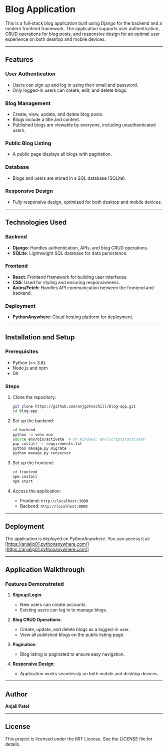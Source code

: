 
# Blog Application

This is a full-stack blog application built using Django for the backend and a modern frontend framework. The application supports user authentication, CRUD operations for blog posts, and responsive design for an optimal user experience on both desktop and mobile devices.

---

## Features

### User Authentication
- Users can sign up and log in using their email and password.
- Only logged-in users can create, edit, and delete blogs.

### Blog Management
- Create, view, update, and delete blog posts.
- Blogs include a title and content.
- Published blogs are viewable by everyone, including unauthenticated users.

### Public Blog Listing
- A public page displays all blogs with pagination.

### Database
- Blogs and users are stored in a SQL database (SQLite).

### Responsive Design
- Fully responsive design, optimized for both desktop and mobile devices.

---

## Technologies Used

### Backend
- **Django**: Handles authentication, APIs, and blog CRUD operations.
- **SQLite**: Lightweight SQL database for data persistence.

### Frontend
- **React**: Frontend framework for building user interfaces.
- **CSS**: Used for styling and ensuring responsiveness.
- **Axios/Fetch**: Handles API communication between the frontend and backend.

### Deployment
- **PythonAnywhere**: Cloud hosting platform for deployment.

---

## Installation and Setup

### Prerequisites
- Python (>= 3.8)
- Node.js and npm
- Git

### Steps
1. Clone the repository:
   ```bash
   git clone https://github.com/anjgotnochill/blog-app.git
   cd blog-app
   ```

2. Set up the backend:
   ```bash
   cd backend
   python -m venv env
   source env/bin/activate  # On Windows: env\Scripts\activate
   pip install -r requirements.txt
   python manage.py migrate
   python manage.py runserver
   ```

3. Set up the frontend:
   ```bash
   cd frontend
   npm install
   npm start
   ```

4. Access the application:
   - Frontend: `http://localhost:3000`
   - Backend: `http://localhost:8000`

---

## Deployment
The application is deployed on PythonAnywhere. You can access it at:
[https://anjalip01.pythonanywhere.com/](https://anjalip01.pythonanywhere.com/)

---

## Application Walkthrough

### Features Demonstrated
1. **Signup/Login**:
   - New users can create accounts.
   - Existing users can log in to manage blogs.

2. **Blog CRUD Operations**:
   - Create, update, and delete blogs as a logged-in user.
   - View all published blogs on the public listing page.

3. **Pagination**:
   - Blog listing is paginated to ensure easy navigation.

4. **Responsive Design**:
   - Application works seamlessly on both mobile and desktop devices.

---

## Author
**Anjali Patel**

---

## License
This project is licensed under the MIT License. See the LICENSE file for details.
